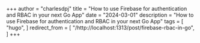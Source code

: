 +++
author = "charlesdpj"
title = "How to use Firebase for authentication and RBAC in your next Go App"
date = "2024-03-01"
description = "How to use Firebase for authentication and RBAC in your next Go App"
tags = [
    "hugo",
]
redirect_from = [
    "/http://localhost:1313/post/firebase-rbac-in-go",
]
+++

<script>
window.location.replace("https://medium.com/@charlesdpj78/how-to-use-firebase-for-authentication-and-rbac-in-your-next-go-app-3b6803ddcba4");
</script>
